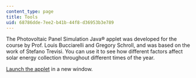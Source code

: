 ```yaml
---
content_type: page
title: Tools
uid: 68786dde-7ee2-b41b-44f8-d36953b3e789
---
```


The Photovoltaic Panel Simulation Java® applet was developed for the course by Prof. Louis Bucciarelli and Gregory Schroll, and was based on the work of Stefano Trevisi. You can use it to see how different factors affect solar energy collection throughout different times of the year.

[Launch the applet](/ans7870/SP/SP.769/f04/java/pvapplet/PVPanel.html) in a new window.